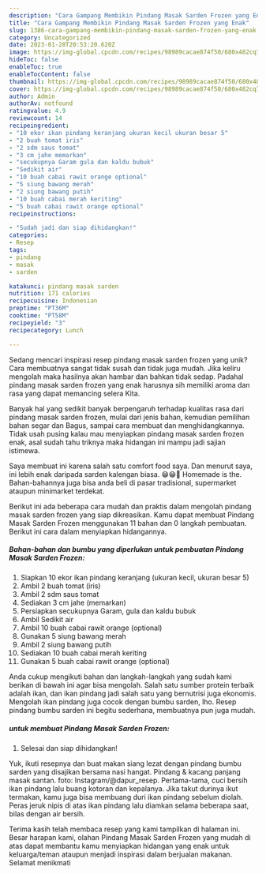 ```yaml
---
description: "Cara Gampang Membikin Pindang Masak Sarden Frozen yang Enak"
title: "Cara Gampang Membikin Pindang Masak Sarden Frozen yang Enak"
slug: 1386-cara-gampang-membikin-pindang-masak-sarden-frozen-yang-enak
category: Uncategorized
date: 2023-01-28T20:53:20.620Z
image: https://img-global.cpcdn.com/recipes/98989cacae874f50/680x482cq70/pindang-masak-sarden-frozen-foto-resep-utama.jpg
hideToc: false
enableToc: true
enableTocContent: false
thumbnail: https://img-global.cpcdn.com/recipes/98989cacae874f50/680x482cq70/pindang-masak-sarden-frozen-foto-resep-utama.jpg
cover: https://img-global.cpcdn.com/recipes/98989cacae874f50/680x482cq70/pindang-masak-sarden-frozen-foto-resep-utama.jpg
author: Admin
authorAv: notfound
ratingvalue: 4.9
reviewcount: 14
recipeingredient:
- "10 ekor ikan pindang keranjang ukuran kecil ukuran besar 5"
- "2 buah tomat iris"
- "2 sdm saus tomat"
- "3 cm jahe memarkan"
- "secukupnya Garam gula dan kaldu bubuk"
- "Sedikit air"
- "10 buah cabai rawit orange optional"
- "5 siung bawang merah"
- "2 siung bawang putih"
- "10 buah cabai merah keriting"
- "5 buah cabai rawit orange optional"
recipeinstructions:

- "Sudah jadi dan siap dihidangkan!"
categories:
- Resep
tags:
- pindang
- masak
- sarden

katakunci: pindang masak sarden 
nutrition: 171 calories
recipecuisine: Indonesian
preptime: "PT36M"
cooktime: "PT58M"
recipeyield: "3"
recipecategory: Lunch

---
```





Sedang mencari inspirasi resep pindang masak sarden frozen yang unik? Cara membuatnya sangat tidak susah dan tidak juga mudah. Jika keliru mengolah maka hasilnya akan hambar dan bahkan tidak sedap. Padahal pindang masak sarden frozen yang enak harusnya sih memiliki aroma dan rasa yang dapat memancing selera Kita.





Banyak hal yang sedikit banyak berpengaruh terhadap kualitas rasa dari pindang masak sarden frozen, mulai dari jenis bahan, kemudian pemilihan bahan segar dan Bagus, sampai cara membuat dan menghidangkannya. Tidak usah pusing kalau mau menyiapkan pindang masak sarden frozen enak,      asal sudah tahu triknya maka hidangan ini mampu jadi sajian istimewa.














Saya membuat ini karena salah satu comfort food saya. Dan menurut saya, ini lebih enak daripada sarden kalengan biasa. 😁😁🤭 Homemade is the. Bahan-bahannya juga bisa anda beli di pasar tradisional, supermarket ataupun minimarket terdekat.






Berikut ini ada beberapa cara mudah dan praktis dalam mengolah pindang masak sarden frozen yang siap dikreasikan. Kamu dapat membuat Pindang Masak Sarden Frozen menggunakan 11 bahan dan 0 langkah pembuatan. Berikut ini cara dalam menyiapkan hidangannya.

<!--inarticleads1-->

##### Bahan-bahan dan bumbu yang diperlukan untuk pembuatan Pindang Masak Sarden Frozen:

1. Siapkan 10 ekor ikan pindang keranjang (ukuran kecil, ukuran besar 5)
1. Ambil 2 buah tomat (iris)
1. Ambil 2 sdm saus tomat
1. Sediakan 3 cm jahe (memarkan)
1. Persiapkan secukupnya Garam, gula dan kaldu bubuk
1. Ambil Sedikit air
1. Ambil 10 buah cabai rawit orange (optional)
1. Gunakan 5 siung bawang merah
1. Ambil 2 siung bawang putih
1. Sediakan 10 buah cabai merah keriting
1. Gunakan 5 buah cabai rawit orange (optional)


Anda cukup mengikuti bahan dan langkah-langkah yang sudah kami berikan di bawah ini agar bisa mengolah. Salah satu sumber protein terbaik adalah ikan, dan ikan pindang jadi salah satu yang bernutrisi juga ekonomis. Mengolah ikan pindang juga cocok dengan bumbu sarden, lho. Resep pindang bumbu sarden ini begitu sederhana, membuatnya pun juga mudah. 

<!--inarticleads2-->

#####  untuk membuat Pindang Masak Sarden Frozen:


1. Selesai dan siap dihidangkan!

Yuk, ikuti resepnya dan buat makan siang lezat dengan pindang bumbu sarden yang disajikan bersama nasi hangat. Pindang &amp; kacang panjang masak santan. foto: Instagram/@dapur_resep. Pertama-tama, cuci bersih ikan pindang lalu buang kotoran dan kepalanya. Jika takut durinya ikut termakan, kamu juga bisa membuang duri ikan pindang sebelum diolah. Peras jeruk nipis di atas ikan pindang lalu diamkan selama beberapa saat, bilas dengan air bersih. 

Terima kasih telah membaca resep yang kami tampilkan di halaman ini. Besar harapan kami, olahan Pindang Masak Sarden Frozen yang mudah di atas dapat membantu kamu menyiapkan hidangan yang enak untuk keluarga/teman ataupun menjadi inspirasi dalam berjualan makanan. Selamat menikmati
